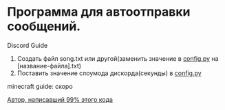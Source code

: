 # Программа для автоотправки сообщений.
Discord Guide
1. Создать файл song.txt или другой(заменить значение в [config.py](https://github.com/Street02krutoy/song-spamer/blob/main/config.py) на [название-файла].txt)
2. Поставить значение слоумода дискорда(секунды) в [config.py](https://github.com/Street02krutoy/song-spamer/blob/main/config.py)

minecraft guide:
скоро

[Автор, написавший 99% этого кода](https://github.com/te4hnoplus)
